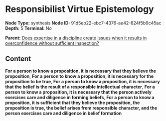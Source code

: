 # Responsibilist Virtue Epistemology

**Node Type:** synthesis
**Node ID:** 91d5eb22-ebc7-4376-ae42-824f5b9c45ac
**Depth:** 5
**Terminal:** No

**Parent:** [Does expertise in a discipline create issues when it results in overconfidence without sufficient inspection?](does-expertise-in-a-discipline-create-issues-when-it-results-in-overconfidence-without-sufficient-inspection-antithesis-325b38a1-319b-442e-90d7-c3c725bb0bc9.md)

## Content

**For a person to know a proposition, it is necessary that they believe the proposition**, **For a person to know a proposition, it is necessary for the proposition to be true**, **For a person to know a proposition, it is necessary that the belief is the result of a responsible intellectual character**, **For a person to know a proposition, it is necessary that the person actively exercises care and diligence in forming beliefs**, **For a person to know a proposition, it is sufficient that they believe the proposition, the proposition is true, the belief arises from responsible character, and the person exercises care and diligence in belief formation**
